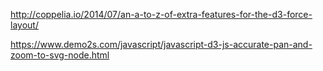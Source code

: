 http://coppelia.io/2014/07/an-a-to-z-of-extra-features-for-the-d3-force-layout/

https://www.demo2s.com/javascript/javascript-d3-js-accurate-pan-and-zoom-to-svg-node.html
